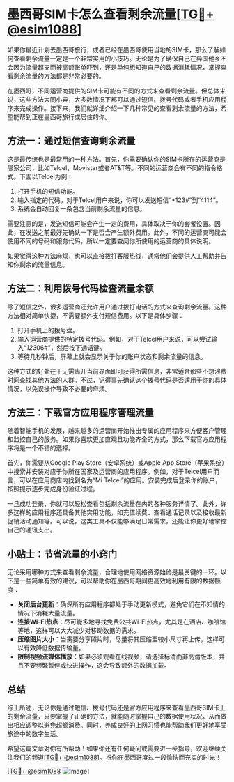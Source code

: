 # 墨西哥SIM卡怎么查看剩余流量[[TG💪+ @esim1088](https://t.me/s/esim1088)]

如果你最近计划去墨西哥旅行，或者已经在墨西哥使用当地的SIM卡，那么了解如何查看剩余流量一定是一个非常实用的小技巧。无论是为了确保自己在异国他乡不会因为流量超支而被高额账单吓到，还是单纯想知道自己的数据消耗情况，掌握查看剩余流量的方法都是非常必要的。

在墨西哥，不同运营商提供的SIM卡可能有不同的方式来查看剩余流量。但总体来说，这些方法大同小异，大多数情况下都可以通过短信、拨号代码或者手机应用程序来完成操作。接下来，我们就详细介绍一下几种常见的查看剩余流量的方法，希望能帮到正在墨西哥旅行或居住的你。

## 方法一：通过短信查询剩余流量

这是最传统也是最常用的一种方法。首先，你需要确认你的SIM卡所在的运营商是哪家公司，比如Telcel、Movistar或者AT&T等。不同的运营商会有不同的指令格式。下面以Telcel为例：

1. 打开手机的短信功能。
2. 输入指定的代码。对于Telcel用户来说，你可以发送短信“*123#”到“4114”。
3. 系统会自动回复一条包含当前剩余流量的信息。

需要注意的是，发送短信可能会产生一定的费用，具体取决于你的套餐设置。因此，在发送之前最好先确认一下是否会产生额外费用。此外，不同的运营商可能会使用不同的号码和服务代码，所以一定要查阅你所使用的运营商的具体说明。

如果觉得这种方法麻烦，也可以直接拨打客服热线，通常他们会提供人工帮助并告知你剩余的流量信息。

## 方法二：利用拨号代码检查流量余额

除了短信之外，很多运营商还允许用户通过拨打电话的方式来查询剩余流量。这种方法相对简单快捷，不需要额外支付短信费用。以下是具体步骤：

1. 打开手机上的拨号盘。
2. 输入运营商提供的特定拨号代码。例如，对于Telcel用户来说，可以尝试输入“*123*06#”，然后按下通话键。
3. 等待几秒钟后，屏幕上就会显示关于你的账户状态和剩余流量的信息。

这种方式的好处在于无需离开当前界面即可获得所需信息，非常适合那些不想浪费时间查找其他方法的人群。不过，记得事先确认这个拨号代码是否适用于你的具体情况，以免误操作导致不必要的麻烦。

## 方法三：下载官方应用程序管理流量

随着智能手机的发展，越来越多的运营商开始推出专属的应用程序来方便客户管理和监控自己的服务。如果你喜欢更加直观且功能齐全的方式，那么下载官方应用程序将是一个不错的选择。

首先，你需要从Google Play Store（安卓系统）或Apple App Store（苹果系统）中搜索并安装对应于你所在国家及运营商的应用程序。例如，对于Telcel用户而言，可以在应用商店内找到名为“Mi Telcel”的应用。安装完成后登录你的账户，按照提示逐步完成身份验证过程。

一旦成功登录，你就可以轻松查看包括剩余流量在内的各种服务详情了。此外，许多这样的应用程序还具备其他实用功能，如充值续费、查看通话记录以及接收最新促销活动通知等。可以说，这类工具不仅能够满足日常需求，还能让你更好地掌控自己的通讯支出。

## 小贴士：节省流量的小窍门

无论采用哪种方式来查看剩余流量，合理地使用网络资源始终是最关键的一环。以下是一些简单有效的建议，可以帮助你在墨西哥期间更高效地利用有限的数据额度：

- **关闭后台更新**：确保所有应用程序都处于手动更新模式，避免它们在不知情的情况下消耗大量流量。
- **连接Wi-Fi热点**：尽可能多地寻找免费公共Wi-Fi热点，尤其是在酒店、咖啡馆等地，这样可以大大减少对移动数据的需求。
- **压缩图片大小**：当需要分享照片时，尽量将其压缩至较小尺寸再上传，这样可以有效降低数据传输量。
- **限制视频流媒体播放**：如果必须观看在线视频，请选择标清而非高清版本，并且不要频繁暂停或快进操作，这会导致额外的数据加载。

## 总结

综上所述，无论你是通过短信、拨号代码还是官方应用程序来查看墨西哥SIM卡上的剩余流量，只要掌握了正确的方法，就能随时掌握自己的数据使用状况，从而做出相应调整以避免超额消费。同时，养成良好的上网习惯也能帮助我们更好地享受旅途中的数字生活。

希望这篇文章对你有所帮助！如果你还有任何疑问或需要进一步指导，欢迎继续关注我们的频道[[TG💪+ @esim1088](https://t.me/s/esim1088)]。祝你在墨西哥度过一段愉快而充实的时光！

[[TG💪+ @esim1088](https://t.me/s/esim1088) ![Image](https://i.postimg.cc/4NQfJmqS/Snipaste-2025-05-13-00-14-12.png)]